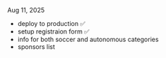 Aug 11, 2025
- deploy to production ✅
- setup registraion form ✅
- info for both soccer and autonomous categories 
- sponsors list